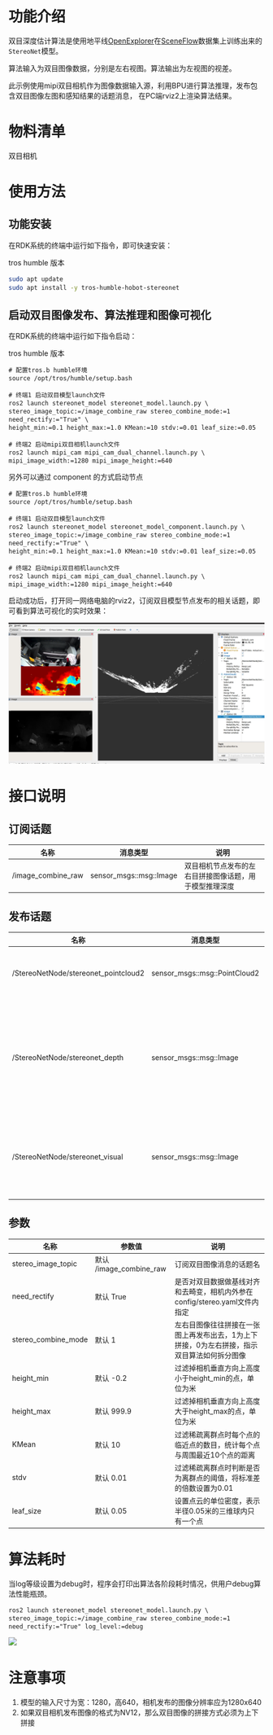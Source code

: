 # 功能介绍

双目深度估计算法是使用地平线[OpenExplorer](https://developer.horizon.ai/api/v1/fileData/horizon_j5_open_explorer_cn_doc/hat/source/examples/stereonet.html)在[SceneFlow](https://lmb.informatik.uni-freiburg.de/resources/datasets/SceneFlowDatasets.en.html)数据集上训练出来的`StereoNet`模型。

算法输入为双目图像数据，分别是左右视图。算法输出为左视图的视差。

此示例使用mipi双目相机作为图像数据输入源，利用BPU进行算法推理，发布包含双目图像左图和感知结果的话题消息，
在PC端rviz2上渲染算法结果。

# 物料清单

双目相机

# 使用方法

## 功能安装

在RDK系统的终端中运行如下指令，即可快速安装：

tros humble 版本
```bash
sudo apt update
sudo apt install -y tros-humble-hobot-stereonet
```

## 启动双目图像发布、算法推理和图像可视化

在RDK系统的终端中运行如下指令启动：

tros humble 版本
```shell
# 配置tros.b humble环境
source /opt/tros/humble/setup.bash

# 终端1 启动双目模型launch文件
ros2 launch stereonet_model stereonet_model.launch.py \
stereo_image_topic:=/image_combine_raw stereo_combine_mode:=1 need_rectify:="True" \
height_min:=0.1 height_max:=1.0 KMean:=10 stdv:=0.01 leaf_size:=0.05

# 终端2 启动mipi双目相机launch文件
ros2 launch mipi_cam mipi_cam_dual_channel.launch.py \
mipi_image_width:=1280 mipi_image_height:=640
```

另外可以通过 component 的方式启动节点
```shell 
# 配置tros.b humble环境
source /opt/tros/humble/setup.bash

# 终端1 启动双目模型launch文件
ros2 launch stereonet_model stereonet_model_component.launch.py \
stereo_image_topic:=/image_combine_raw stereo_combine_mode:=1 need_rectify:="True" \
height_min:=0.1 height_max:=1.0 KMean:=10 stdv:=0.01 leaf_size:=0.05

# 终端2 启动mipi双目相机launch文件
ros2 launch mipi_cam mipi_cam_dual_channel.launch.py \
mipi_image_width:=1280 mipi_image_height:=640
```

启动成功后，打开同一网络电脑的rviz2，订阅双目模型节点发布的相关话题，即可看到算法可视化的实时效果：

![](/../static/img/05_Robot_development/03_boxs/function/image/box_adv/stereonet_rdk.png)

# 接口说明

## 订阅话题

| 名称         | 消息类型                             | 说明                                     |
| ------------ | ------------------------------------ | ---------------------------------------- |
| /image_combine_raw  | sensor_msgs::msg::Image   | 双目相机节点发布的左右目拼接图像话题，用于模型推理深度             |


## 发布话题

| 名称         | 消息类型                             | 说明                                     |
| ------------ | ------------------------------------ | ---------------------------------------- |
| /StereoNetNode/stereonet_pointcloud2  | sensor_msgs::msg::PointCloud2                | 发布的点云深度话题             |
| /StereoNetNode/stereonet_depth  | sensor_msgs::msg::Image                | 发布的深度图像，像素值为深度，单位为毫米              |
| /StereoNetNode/stereonet_visual  | sensor_msgs::msg::Image                | 发布的比较直观的可视化渲染图像             |

## 参数

| 名称                         | 参数值   | 说明     |
| --------------------------- | ------------------------ | ------------------------------ |
| stereo_image_topic        | 默认 /image_combine_raw | 订阅双目图像消息的话题名                        |
| need_rectify        | 默认 True | 是否对双目数据做基线对齐和去畸变，相机内外参在config/stereo.yaml文件内指定
| stereo_combine_mode        | 默认 1 | 左右目图像往往拼接在一张图上再发布出去，1为上下拼接，0为左右拼接，指示双目算法如何拆分图像   
| height_min        | 默认 -0.2 |  过滤掉相机垂直方向上高度小于height_min的点，单位为米
| height_max        | 默认 999.9 | 过滤掉相机垂直方向上高度大于height_max的点，单位为米   
| KMean        | 默认 10 | 过滤稀疏离群点时每个点的临近点的数目，统计每个点与周围最近10个点的距离 
| stdv        | 默认 0.01 | 过滤稀疏离群点时判断是否为离群点的阈值，将标准差的倍数设置为0.01  
| leaf_size        | 默认 0.05 | 设置点云的单位密度，表示半径0.05米的三维球内只有一个点   

# 算法耗时
当log等级设置为debug时，程序会打印出算法各阶段耗时情况，供用户debug算法性能瓶颈。
```shell
ros2 launch stereonet_model stereonet_model.launch.py \
stereo_image_topic:=/image_combine_raw stereo_combine_mode:=1 need_rectify:="True" log_level:=debug
```
![](/../static/img/05_Robot_development/03_boxs/function/image/box_adv/consume.jpeg)

# 注意事项
1. 模型的输入尺寸为宽：1280，高640，相机发布的图像分辨率应为1280x640
2. 如果双目相机发布图像的格式为NV12，那么双目图像的拼接方式必须为上下拼接
